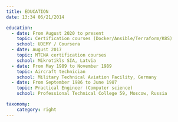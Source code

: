 ```yaml
---
title: EDUCATION
date: 13:34 06/21/2014

education:
  - date: From August 2020 to present
    topic: Certification courses (Docker/Ansible/Terraform/K8S)
    school: UDEMY / Coursera
  - date: August 2017
    topic: MTCNA certification courses
    school: Mikrotikls SIA, Latvia
  - date: From May 1989 to November 1989
    topic: Aircraft technician
    school: Military Technical Aviation Facility, Germany
  - date: From September 1986 to June 1987
    topic: Practical Engineer (Computer science)
    school: Professional Technical College 59, Moscow, Russia

taxonomy:
    category: right
---
```

